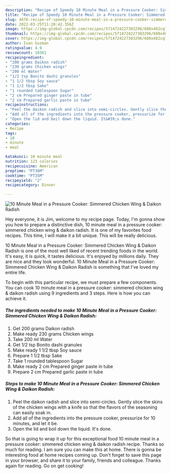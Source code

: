 ```yaml
---
description: "Recipe of Speedy 10 Minute Meal in a Pressure Cooker: Simmered Chicken Wing &amp;amp; Daikon Radish"
title: "Recipe of Speedy 10 Minute Meal in a Pressure Cooker: Simmered Chicken Wing &amp;amp; Daikon Radish"
slug: 4676-recipe-of-speedy-10-minute-meal-in-a-pressure-cooker-simmered-chicken-wing-and-amp-daikon-radish
date: 2022-03-25T11:20:42.356Z
image: https://img-global.cpcdn.com/recipes/5714724227383296/680x482cq70/10-minute-meal-in-a-pressure-cooker-simmered-chicken-wing-daikon-radish-recipe-main-photo.jpg
thumbnail: https://img-global.cpcdn.com/recipes/5714724227383296/680x482cq70/10-minute-meal-in-a-pressure-cooker-simmered-chicken-wing-daikon-radish-recipe-main-photo.jpg
cover: https://img-global.cpcdn.com/recipes/5714724227383296/680x482cq70/10-minute-meal-in-a-pressure-cooker-simmered-chicken-wing-daikon-radish-recipe-main-photo.jpg
author: Ivan Guzman
ratingvalue: 4.9
reviewcount: 10361
recipeingredient:
- "200 grams Daikon radish"
- "230 grams Chicken wings"
- "200 ml Water"
- "1/2 tsp Bonito dashi granules"
- "1 1/2 tbsp Soy sauce"
- "1 1/2 tbsp Sake"
- "1 rounded tablespoon Sugar"
- "2 cm Prepared ginger paste in tube"
- "2 cm Prepared garlic paste in tube"
recipeinstructions:
- "Peel the daikon radish and slice into semi-circles. Gently slice the skins of the chicken wings with a knife so that the flavors of the seasoning can easily soak in."
- "Add all of the ingredients into the pressure cooker, pressurize for 10 minutes, and let it be."
- "Open the lid and boil down the liquid. It&#39;s done."
categories:
- Recipe
tags:
- 10
- minute
- meal

katakunci: 10 minute meal 
nutrition: 123 calories
recipecuisine: American
preptime: "PT36M"
cooktime: "PT35M"
recipeyield: "2"
recipecategory: Dinner

---
```



![10 Minute Meal in a Pressure Cooker: Simmered Chicken Wing &amp; Daikon Radish](https://img-global.cpcdn.com/recipes/5714724227383296/680x482cq70/10-minute-meal-in-a-pressure-cooker-simmered-chicken-wing-daikon-radish-recipe-main-photo.jpg)

Hey everyone, it is Jim, welcome to my recipe page. Today, I'm gonna show you how to prepare a distinctive dish, 10 minute meal in a pressure cooker: simmered chicken wing &amp; daikon radish. It is one of my favorites food recipes. This time, I will make it a bit unique. This will be really delicious.



10 Minute Meal in a Pressure Cooker: Simmered Chicken Wing &amp; Daikon Radish is one of the most well liked of recent trending foods in the world. It's easy, it is quick, it tastes delicious. It's enjoyed by millions daily. They are nice and they look wonderful. 10 Minute Meal in a Pressure Cooker: Simmered Chicken Wing &amp; Daikon Radish is something that I've loved my entire life.


To begin with this particular recipe, we must prepare a few components. You can cook 10 minute meal in a pressure cooker: simmered chicken wing &amp; daikon radish using 9 ingredients and 3 steps. Here is how you can achieve it.

<!--inarticleads1-->

##### The ingredients needed to make 10 Minute Meal in a Pressure Cooker: Simmered Chicken Wing &amp; Daikon Radish:

1. Get 200 grams Daikon radish
1. Make ready 230 grams Chicken wings
1. Take 200 ml Water
1. Get 1/2 tsp Bonito dashi granules
1. Make ready 1 1/2 tbsp Soy sauce
1. Prepare 1 1/2 tbsp Sake
1. Take 1 rounded tablespoon Sugar
1. Make ready 2 cm Prepared ginger paste in tube
1. Prepare 2 cm Prepared garlic paste in tube




<!--inarticleads2-->

##### Steps to make 10 Minute Meal in a Pressure Cooker: Simmered Chicken Wing &amp; Daikon Radish:

1. Peel the daikon radish and slice into semi-circles. Gently slice the skins of the chicken wings with a knife so that the flavors of the seasoning can easily soak in.
1. Add all of the ingredients into the pressure cooker, pressurize for 10 minutes, and let it be.
1. Open the lid and boil down the liquid. It&#39;s done.




So that is going to wrap it up for this exceptional food 10 minute meal in a pressure cooker: simmered chicken wing &amp; daikon radish recipe. Thanks so much for reading. I am sure you can make this at home. There is gonna be interesting food at home recipes coming up. Don't forget to save this page in your browser, and share it to your family, friends and colleague. Thanks again for reading. Go on get cooking!
